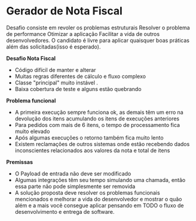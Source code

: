 # Gerador de Nota Fiscal

Desafio consiste em revoler os problemas estruturais
Resolver o problema de performance
Otimizar a aplicação
Facilitar a vida de outros desenvolvedores.
O candidato é livre para aplicar quaisquer boas práticas além das solicitadas(isso é esperado).


**Desafio Nota Fiscal**

* Código difícil de manter e alterar
* Muitas regras diferentes de cálculo e fluxo complexo
* Classe "principal" muito instável .
* Baixa cobertura de teste e alguns estão quebrando

**Problema funcional**

* A primeira execução sempre funciona ok, as demais têm um erro na devolução dos itens acumulando os itens de execuções anteriores
* Para pedidos com mais de 6 itens, o tempo de processamento fica muito elevado
* Após algumas execuções o retorno também fica muito lento
* Existem reclamações de outros sistemas onde estão recebendo dados inconscientes relacionados aos valores da nota e total de itens

**Premissas**

* O Payload de entrada não deve ser modificado
* Algumas integrações têm seu tempo simulando uma chamada, então essa parte não pode simplesmente ser removida
* A solução proposta deve resolver os problemas funcionais mencionados e melhorar a vida do desenvolvedor e mostrar o quão além e a mais você consegue aplicar pensando em TODO o fluxo de desenvolvimento e entrega de software.
